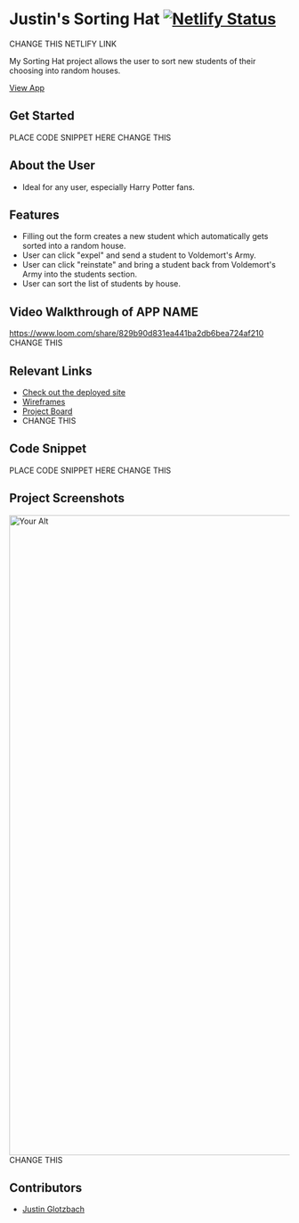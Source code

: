 # Justin's Sorting Hat  [![Netlify Status](https://api.netlify.com/api/v1/badges/4ab7e730-7ed3-4cfd-a988-66195e79a991/deploy-status)](https://app.netlify.com/sites/drt-sortinghat/deploys)
CHANGE THIS NETLIFY LINK
<!-- update the netlify badge above with your own badge that you can find at netlify under settings/general#status-badges -->

My Sorting Hat project allows the user to sort new students of their choosing into random houses.

[View App](#your-link)

## Get Started <!-- OPTIONAL, but doesn't hurt -->
PLACE CODE SNIPPET HERE
CHANGE THIS

## About the User
- Ideal for any user, especially Harry Potter fans.

## Features <!-- List your app features using bullets! Do NOT use a paragraph. No one will read that! -->
- Filling out the form creates a new student which automatically gets sorted into a random house.
- User can click "expel" and send a student to Voldemort's Army.
- User can click "reinstate" and bring a student back from Voldemort's Army into the students section.
- User can sort the list of students by house.

## Video Walkthrough of APP NAME <!-- A loom link is sufficient -->
https://www.loom.com/share/829b90d831ea441ba2db6bea724af210
CHANGE THIS

## Relevant Links <!-- Link to all the things that are required outside of the ones that have their own section -->
- [Check out the deployed site](#your-link)
- [Wireframes](#your-link)
- [Project Board](#your-link)
- CHANGE THIS

## Code Snippet <!-- OPTIONAL, but doesn't hurt -->
PLACE CODE SNIPPET HERE
CHANGE THIS

## Project Screenshots <!-- These can be inside of your project. Look at the repos from class and see how the images are included in the readme -->
<img width="1148" alt="Your Alt" src="your-link.png">
CHANGE THIS

## Contributors
- [Justin Glotzbach]([https://github.com/your-github-url](https://github.com/justinglotz))
